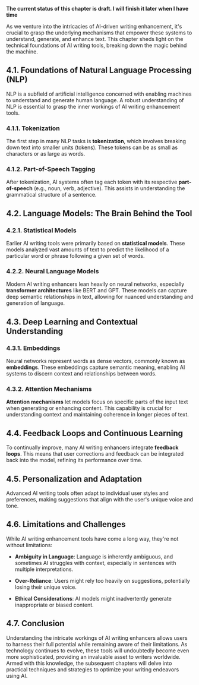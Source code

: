 **The current status of this chapter is draft. I will finish it later when I have time**

As we venture into the intricacies of AI-driven writing enhancement, it's crucial to grasp the underlying mechanisms that empower these systems to understand, generate, and enhance text. This chapter sheds light on the technical foundations of AI writing tools, breaking down the magic behind the machine.

4.1. Foundations of Natural Language Processing (NLP)
-----------------------------------------------------

NLP is a subfield of artificial intelligence concerned with enabling machines to understand and generate human language. A robust understanding of NLP is essential to grasp the inner workings of AI writing enhancement tools.

### 4.1.1. Tokenization

The first step in many NLP tasks is **tokenization**, which involves breaking down text into smaller units (tokens). These tokens can be as small as characters or as large as words.

### 4.1.2. Part-of-Speech Tagging

After tokenization, AI systems often tag each token with its respective **part-of-speech** (e.g., noun, verb, adjective). This assists in understanding the grammatical structure of a sentence.

4.2. Language Models: The Brain Behind the Tool
-----------------------------------------------

### 4.2.1. Statistical Models

Earlier AI writing tools were primarily based on **statistical models**. These models analyzed vast amounts of text to predict the likelihood of a particular word or phrase following a given set of words.

### 4.2.2. Neural Language Models

Modern AI writing enhancers lean heavily on neural networks, especially **transformer architectures** like BERT and GPT. These models can capture deep semantic relationships in text, allowing for nuanced understanding and generation of language.

4.3. Deep Learning and Contextual Understanding
-----------------------------------------------

### 4.3.1. Embeddings

Neural networks represent words as dense vectors, commonly known as **embeddings**. These embeddings capture semantic meaning, enabling AI systems to discern context and relationships between words.

### 4.3.2. Attention Mechanisms

**Attention mechanisms** let models focus on specific parts of the input text when generating or enhancing content. This capability is crucial for understanding context and maintaining coherence in longer pieces of text.

4.4. Feedback Loops and Continuous Learning
-------------------------------------------

To continually improve, many AI writing enhancers integrate **feedback loops**. This means that user corrections and feedback can be integrated back into the model, refining its performance over time.

4.5. Personalization and Adaptation
-----------------------------------

Advanced AI writing tools often adapt to individual user styles and preferences, making suggestions that align with the user's unique voice and tone.

4.6. Limitations and Challenges
-------------------------------

While AI writing enhancement tools have come a long way, they're not without limitations:

* **Ambiguity in Language**: Language is inherently ambiguous, and sometimes AI struggles with context, especially in sentences with multiple interpretations.

* **Over-Reliance**: Users might rely too heavily on suggestions, potentially losing their unique voice.

* **Ethical Considerations**: AI models might inadvertently generate inappropriate or biased content.

4.7. Conclusion
---------------

Understanding the intricate workings of AI writing enhancers allows users to harness their full potential while remaining aware of their limitations. As technology continues to evolve, these tools will undoubtedly become even more sophisticated, providing an invaluable asset to writers worldwide. Armed with this knowledge, the subsequent chapters will delve into practical techniques and strategies to optimize your writing endeavors using AI.
